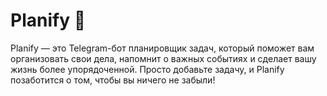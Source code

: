 # Planify 🤖

Planify — это Telegram-бот планировщик задач, который поможет вам организовать свои дела, напомнит о важных событиях и сделает вашу жизнь более упорядоченной. Просто добавьте задачу, и Planify позаботится о том, чтобы вы ничего не забыли!
